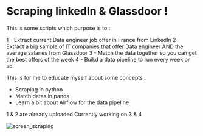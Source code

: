 # Scraping linkedIn & Glassdoor !

This is some scripts which purpose is to :

1 - Extract current Data engineer job offer in France from LinkedIn
2 - Extract a big sample of IT companies that offer Data engineer AND the average salaries from Glassdoor
3 - Match the data together so you can get the best offers of the week
4 - Buikd a data pipeline to run every week or so.

This is for me to educate myself about some concepts :

- Scraping in python
- Match datas in panda
- Learn a bit about Airflow for the data pipeline

1 & 2 are already uploaded
Currently working on 3 & 4

![screen_scraping](https://user-images.githubusercontent.com/111436917/195556705-bee86320-36d5-4abf-9aca-e5adec7cc8cc.PNG)
